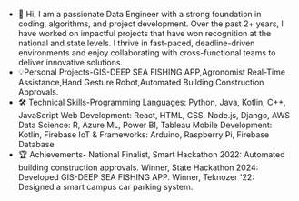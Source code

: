 - 👋 Hi, I am a passionate Data Engineer with a strong foundation in coding, algorithms, and project development. Over the past 2+ years, I have worked on impactful projects that have won recognition at the national and state levels. I thrive in fast-paced, deadline-driven environments and enjoy collaborating with cross-functional teams to deliver innovative solutions.
- 💡Personal Projects-GIS-DEEP SEA FISHING APP,Agronomist Real-Time Assistance,Hand Gesture Robot,Automated Building Construction Approvals.
- 🛠 Technical Skills-Programming Languages: Python, Java, Kotlin, C++, JavaScript
                      Web Development: React, HTML, CSS, Node.js, Django, AWS
                      Data Science: R, Azure ML, Power BI, Tableau
                      Mobile Development: Kotlin, Firebase
                      IoT & Frameworks: Arduino, Raspberry Pi, Firebase Database
- 🏆 Achievements-   National Finalist, Smart Hackathon 2022: Automated building construction approvals.
                      Winner, State Hackathon 2024: Developed GIS-DEEP SEA FISHING APP.
                      Winner, Teknozer '22: Designed a smart campus car parking system.


<!---
Nithishnaa/Nithishnaa is a ✨ special ✨ repository because its `README.md` (this file) appears on your GitHub profile.
You can click the Preview link to take a look at your changes.
--->
